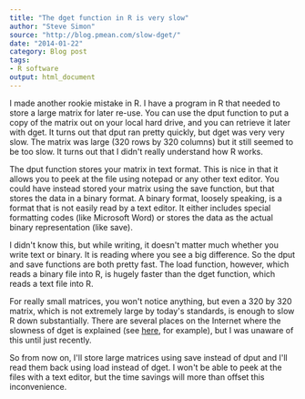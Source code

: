 ```yaml
---
title: "The dget function in R is very slow"
author: "Steve Simon"
source: "http://blog.pmean.com/slow-dget/"
date: "2014-01-22"
category: Blog post
tags:
- R software
output: html_document
---
```


I made another rookie mistake in R. I have a program in R that needed to
store a large matrix for later re-use. You can use the dput function to
put a copy of the matrix out on your local hard drive, and you can
retrieve it later with dget. It turns out that dput ran pretty quickly,
but dget was very very slow. The matrix was large (320 rows by 320
columns) but it still seemed to be too slow. It turns out that I didn't
really understand how R works.

<!---More--->

The dput function stores your matrix in text format. This is nice in
that it allows you to peek at the file using notepad or any other text
editor. You could have instead stored your matrix using the save
function, but that stores the data in a binary format. A binary format,
loosely speaking, is a format that is not easily read by a text editor.
It either includes special formatting codes (like Microsoft Word) or
stores the data as the actual binary representation (like save).

I didn't know this, but while writing, it doesn't matter much whether
you write text or binary. It is reading where you see a big difference.
So the dput and save functions are both pretty fast. The load function,
however, which reads a binary file into R, is hugely faster than the
dget function, which reads a text file into R.

For really small matrices, you won't notice anything, but even a 320 by
320 matrix, which is not extremely large by today's standards, is enough
to slow R down substantially. There are several places on the Internet
where the slowness of dget is explained (see
[here](https://stat.ethz.ch/pipermail/r-help/2010-November/258794.html),
for example), but I was unaware of this until just recently.

So from now on, I'll store large matrices using save instead of dput and
I'll read them back using load instead of dget. I won't be able to peek
at the files with a text editor, but the time savings will more than
offset this inconvenience.


